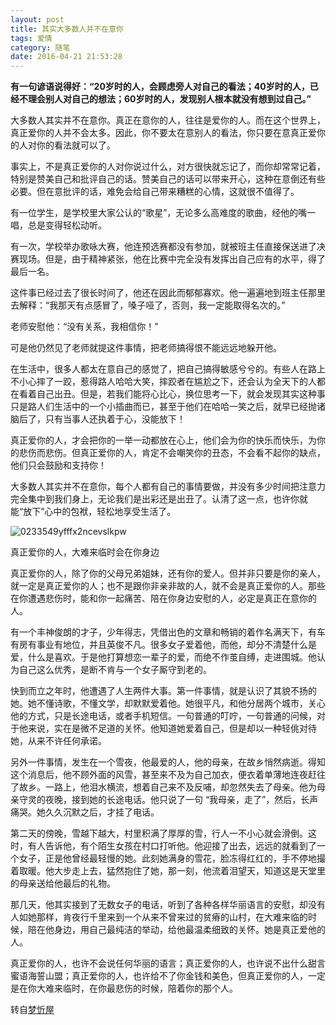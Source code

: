 ```yaml
---
layout: post
title: 其实大多数人并不在意你
tags: 爱情
category: 随笔
date: 2016-04-21 21:53:28
---
```


**有一句谚语说得好：“20岁时的人，会顾虑旁人对自己的看法；40岁时的人，已经不理会别人对自己的想法；60岁时的人，发现别人根本就没有想到过自己。”**

大多数人其实并不在意你。真正在意你的人，往往是爱你的人。而在这个世界上，真正爱你的人并不会太多。因此，你不要太在意别人的看法，你只要在意真正爱你的人对你的看法就可以了。

事实上，不是真正爱你的人对你说过什么，对方很快就忘记了，而你却常常记着，特别是赞美自己和批评自己的话。赞美自己的话可以带来开心，这种在意倒还有些必要。但在意批评的话，难免会给自己带来糟糕的心情，这就很不值得了。

有一位学生，是学校里大家公认的“歌星”，无论多么高难度的歌曲，经他的嘴一唱，总是变得轻松动听。

有一次，学校举办歌咏大赛，他连预选赛都没有参加，就被班主任直接保送进了决赛现场。但是，由于精神紧张，他在比赛中完全没有发挥出自己应有的水平，得了最后一名。

这件事已经过去了很长时间了，他还在因此而郁郁寡欢。他一遍遍地到班主任那里去解释：“我那天有点感冒了，嗓子哑了，否则，我一定能取得名次的。”

老师安慰他：“没有关系，我相信你！”

可是他仍然见了老师就提这件事情，把老师搞得恨不能远远地躲开他。

在生活中，很多人都太在意自己的感觉了，把自己搞得敏感兮兮的。有些人在路上不小心摔了一跤，惹得路人哈哈大笑，摔跤者在尴尬之下，还会认为全天下的人都在看着自己出丑。但是，若我们能将心比心，换位思考一下，就会发现其实这种事只是路人们生活中的一个小插曲而已，甚至于他们在哈哈一笑之后，就早已经抛诸脑后了，只有当事人还执着于心，没能放下！

真正爱你的人，才会把你的一举一动都放在心上，他们会为你的快乐而快乐，为你的悲伤而悲伤。但真正爱你的人，肯定不会嘲笑你的丑态，不会看不起你的缺点，他们只会鼓励和支持你！

大多数人其实并不在意你，每个人都有自己的事情要做，并没有多少时间把注意力完全集中到我们身上，无论我们是出彩还是出丑了。认清了这一点，也许你就能“放下”心中的包袱，轻松地享受生活了。

![0233549yfffx2ncevslkpw](http://www.tinymood.com/wp-content/uploads/2016/04/2016042113552177.jpg)

真正爱你的人，大难来临时会在你身边

真正爱你的人，除了你的父母兄弟姐妹，还有你的爱人。但并非只要是你的亲人，就一定是真正爱你的人；也不是跟你非亲非故的人，就不会是真正爱你的人。那些在你遭遇悲伤时，能和你一起痛苦、陪在你身边安慰的人，必定是真正在意你的人。

有一个丰神俊朗的才子，少年得志，凭借出色的文章和畅销的着作名满天下，有车有房有事业有地位，并且英俊不凡。很多女子爱着他，而他，却分不清楚什么是爱，什么是喜欢。于是他打算想恋一辈子的爱，而绝不作茧自缚，走进围城。他认为自己这么优秀，是断不肯与一个女子厮守到老的。

快到而立之年时，他遭遇了人生两件大事。第一件事情，就是认识了其貌不扬的她。她不懂诗歌，不懂文学，却默默爱着他。她很平凡，和他分居两个城市，关心他的方式，只是长途电话，或者手机短信。一句普通的叮咛，一句普通的问候，对于他来说，实在是微不足道的关怀。他知道她爱着自己，但是却以一种轻佻对待她，从来不许任何承诺。

另外一件事情，发生在一个雪夜，他最爱的人，他的母亲，在故乡悄然病逝。得知这个消息后，他不顾外面的风雪，甚至来不及为自己加衣，便衣着单薄地连夜赶往了故乡。一路上，他泪水横流，想着自己来不及反哺，却忽然失去了母亲。他为母亲守灵的夜晚，接到她的长途电话。他只说了一句 “我母亲，走了”，然后，长声痛哭。她久久沉默之后，才挂了电话。

第二天的傍晚，雪越下越大，村里积满了厚厚的雪，行人一不小心就会滑倒。这时，有人告诉他，有个陌生女孩在村口打听他。他迎接了出去，远远的就看到了一个女子，正是他曾经最轻慢的她。此刻她满身的雪花，脸冻得红红的，手不停地撮着取暖。他大步走上去，猛然抱住了她，那一刻，他流着泪望天，知道这是天堂里的母亲送给他最后的礼物。

那几天，他其实接到了无数女子的电话，听到了各种各样华丽语言的安慰，却没有人如她那样，肯夜行千里来到一个从来不曾来过的贫瘠的山村，在大难来临的时候，陪在他身边，用自己最纯洁的举动，给他最温柔细致的关怀。她是真正爱他的人。

真正爱你的人，也许不会说任何华丽的语言；真正爱你的人，也许说不出什么甜言蜜语海誓山盟；真正爱你的人，也许给不了你金钱和美色，但真正爱你的人，一定是在你大难来临时，在你最悲伤的时候，陪着你的那个人。

转自[梦忻屋](http://mxwu.cn)